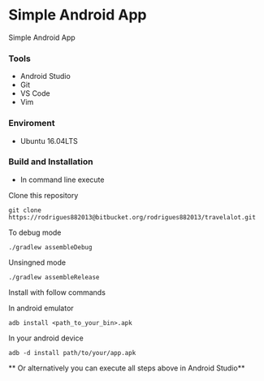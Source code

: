 # Simple Android App  #

Simple Android App

### Tools ###

* Android Studio
* Git
* VS Code
* Vim

### Enviroment ###

* Ubuntu 16.04LTS

### Build and Installation ###

* In command line execute 

Clone this repository

    git clone https://rodrigues882013@bitbucket.org/rodrigues882013/travelalot.git
 
To debug mode

    ./gradlew assembleDebug

Unsingned mode

    ./gradlew assembleRelease

Install with follow commands

In android emulator

    adb install <path_to_your_bin>.apk

In your android device

    adb -d install path/to/your/app.apk

** Or alternatively you can execute all steps above in Android Studio**
